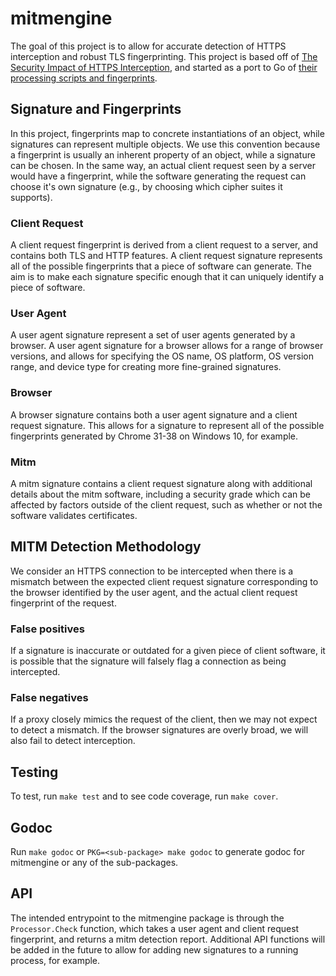 # mitmengine

The goal of this project is to allow for accurate detection of HTTPS interception and robust TLS fingerprinting. 
This project is based off of [The Security Impact of HTTPS Interception](https://zakird.com/papers/https_interception.pdf), and started as a port to Go of [their processing scripts and fingerprints](https://github.com/zakird/tlsfingerprints).

## Signature and Fingerprints
In this project, fingerprints map to concrete instantiations of an object, while signatures can represent multiple objects. We use this convention because a fingerprint is usually an inherent property of an object, while a signature can be chosen. In the same way, an actual client request seen by a server would have a fingerprint, while the software generating the request can choose it's own signature (e.g., by choosing which cipher suites it supports).

### Client Request
A client request fingerprint is derived from a client request to a server, and contains both TLS and HTTP features. A client request signature represents all of the possible fingerprints that a piece of software can generate. The aim is to make each signature specific enough that it can uniquely identify a piece of software.

### User Agent
A user agent signature represent a set of user agents generated by a browser. A user agent signature for a browser allows for a range of browser versions, and allows for specifying the OS name, OS platform, OS version range, and device type for creating more fine-grained signatures.

### Browser
A browser signature contains both a user agent signature and a client request signature. This allows for a signature to represent all of the possible fingerprints generated by Chrome 31-38 on Windows 10, for example.

### Mitm
A mitm signature contains a client request signature along with additional details about the mitm software, including a security grade which can be affected by factors outside of the client request, such as whether or not the software validates certificates.

## MITM Detection Methodology
We consider an HTTPS connection to be intercepted when there is a mismatch
between the expected client request signature corresponding to the browser
identified by the user agent, and the actual client request fingerprint of the
request.

### False positives
If a signature is inaccurate or outdated for a given piece of client software,
it is possible that the signature will falsely flag a connection as being
intercepted.

### False negatives
If a proxy closely mimics the request of the client, then we may not expect to
detect a mismatch. If the browser signatures are overly broad, we will also
fail to detect interception.

## Testing
To test, run ```make test``` and to see code coverage, run ```make cover```.

## Godoc
Run ```make godoc``` or ```PKG=<sub-package> make godoc``` to generate godoc for mitmengine or any of the sub-packages.

## API
The intended entrypoint to the mitmengine package is through the `Processor.Check` function, which takes a user agent and client request fingerprint, and returns a mitm detection report. Additional API functions will be added in the future to allow for adding new signatures to a running process, for example.
